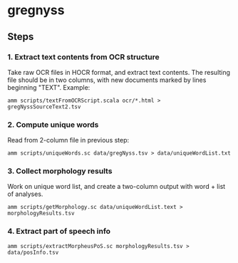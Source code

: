 # gregnyss



## Steps


### 1. Extract text contents from OCR structure

Take raw OCR files in HOCR format, and extract text contents.
The resulting file should be in two columns, with new documents marked by lines beginning "TEXT".  Example:

    amm scripts/textFromOCRScript.scala ocr/*.html >   gregNyssSourceText2.tsv



### 2. Compute unique words

Read from 2-column file in previous step:

    amm scripts/uniqueWords.sc data/gregNyss.tsv > data/uniqueWordList.txt



### 3. Collect morphology results

Work on unique word list, and create a two-column output with word + list of analyses.

    amm scripts/getMorphology.sc data/uniqueWordList.text > morphologyResults.tsv



### 4. Extract part of speech info

    amm scripts/extractMorpheusPoS.sc morphologyResults.tsv > data/posInfo.tsv
